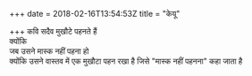 +++
date = 2018-02-16T13:54:53Z
title = "केयू"

+++ 
कवि सदैव मुखौटे पहनते हैं   
क्योंकि   
जब उसने मास्क नहीं पहना हो   
क्योंकि उसने वास्तव में एक मुखौटा पहन रखा है जिसे "मास्क नहीं पहनना" कहा जाता है